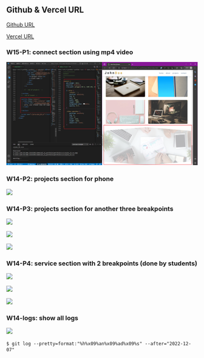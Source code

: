 ## Github & Vercel URL

[Github URL](https://github.com/tutelary1105/1111-sweb-1N-demo-211411011)

[Vercel URL](https://1111-sweb-1-n-demo-211411011-71y5.vercel.app/)

### W15-P1: connect section using mp4 video

![](w15_p1.png)

### W14-P2: projects section for phone

![](w14_p2.png)

### W14-P3: projects section for another three breakpoints

![](w14_p3-1.png)

![](w14_p3-2.png)

![](w14_p3-3.png)

### W14-P4: service section with 2 breakpoints (done by students)

![](w14_p4-1.png)

![](w14_p4-2.png)

![](w14_p4-3.png)


### W14-logs: show all logs

![](w14_logs.png)

```
$ git log --pretty=format:"%h%x09%an%x09%ad%x09%s" --after="2022-12-07"

```
